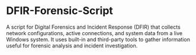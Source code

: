# DFIR-Forensic-Script
A script for Digital Forensics and Incident Response (DFIR) that collects network configurations, active connections, and system data from a live Windows system. It uses built-in and third-party tools to gather information useful for forensic analysis and incident investigation.
